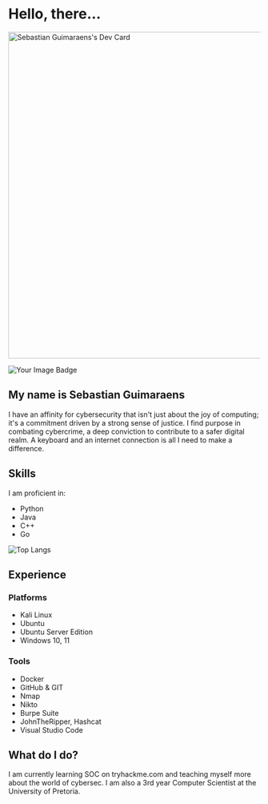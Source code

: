 # Hello, there...
<a href="https://app.daily.dev/s3bza"><img src="https://api.daily.dev/devcards/v2/O8Jzr3suJGezNUKqRsR9V.png?type=wide&r=cto" width="652" alt="Sebastian Guimaraens's Dev Card"/></a>

<img src="https://tryhackme-badges.s3.amazonaws.com/s3bza.png" alt="Your Image Badge" />

## My name is Sebastian Guimaraens
I have an affinity for cybersecurity that isn't just about the joy of computing; it's a commitment driven by a strong sense of justice. I find purpose in combating cybercrime, a deep conviction to contribute to a safer digital realm. A keyboard and an internet connection is all I need to make a difference.

## Skills
I am proficient in:
- Python
- Java
- C++
- Go

![Top Langs](https://github-readme-stats.vercel.app/api/top-langs/?username=S3BzA&layout=compact&show_icons=true&theme=gruvbox&bg_color=45,080965,24479D)

## Experience
### Platforms
- Kali Linux
- Ubuntu
- Ubuntu Server Edition
- Windows 10, 11

### Tools
- Docker
- GitHub & GIT
- Nmap
- Nikto
- Burpe Suite
- JohnTheRipper, Hashcat
- Visual Studio Code

## What do I do?
I am currently learning SOC on tryhackme.com and teaching myself more about the world of cybersec. I am also a 3rd year Computer Scientist at the University of Pretoria.

